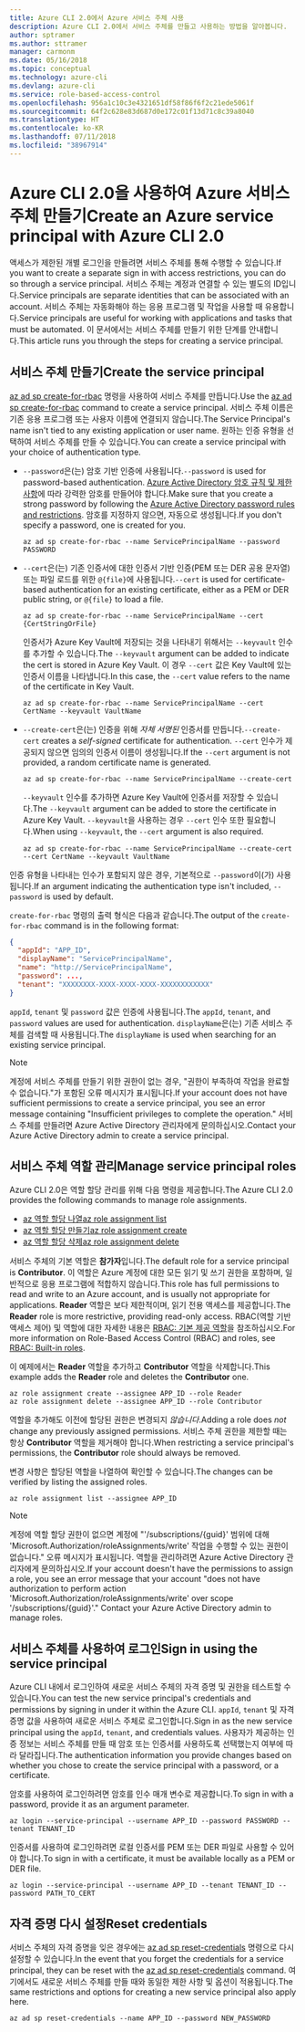 ```yaml
---
title: Azure CLI 2.0에서 Azure 서비스 주체 사용
description: Azure CLI 2.0에서 서비스 주체를 만들고 사용하는 방법을 알아봅니다.
author: sptramer
ms.author: sttramer
manager: carmonm
ms.date: 05/16/2018
ms.topic: conceptual
ms.technology: azure-cli
ms.devlang: azure-cli
ms.service: role-based-access-control
ms.openlocfilehash: 956a1c10c3e4321651df58f86f6f2c21ede5061f
ms.sourcegitcommit: 64f2c628e83d687d0e172c01f13d71c8c39a8040
ms.translationtype: HT
ms.contentlocale: ko-KR
ms.lasthandoff: 07/11/2018
ms.locfileid: "38967914"
---
```

# <a name="create-an-azure-service-principal-with-azure-cli-20"></a><span data-ttu-id="57003-103">Azure CLI 2.0을 사용하여 Azure 서비스 주체 만들기</span><span class="sxs-lookup"><span data-stu-id="57003-103">Create an Azure service principal with Azure CLI 2.0</span></span>

<span data-ttu-id="57003-104">액세스가 제한된 개별 로그인을 만들려면 서비스 주체를 통해 수행할 수 있습니다.</span><span class="sxs-lookup"><span data-stu-id="57003-104">If you want to create a separate sign in with access restrictions, you can do so through a service principal.</span></span> <span data-ttu-id="57003-105">서비스 주체는 계정과 연결할 수 있는 별도의 ID입니다.</span><span class="sxs-lookup"><span data-stu-id="57003-105">Service principals are separate identities that can be associated with an account.</span></span> <span data-ttu-id="57003-106">서비스 주체는 자동화해야 하는 응용 프로그램 및 작업을 사용할 때 유용합니다.</span><span class="sxs-lookup"><span data-stu-id="57003-106">Service principals are useful for working with applications and tasks that must be automated.</span></span> <span data-ttu-id="57003-107">이 문서에서는 서비스 주체를 만들기 위한 단계를 안내합니다.</span><span class="sxs-lookup"><span data-stu-id="57003-107">This article runs you through the steps for creating a service principal.</span></span>

## <a name="create-the-service-principal"></a><span data-ttu-id="57003-108">서비스 주체 만들기</span><span class="sxs-lookup"><span data-stu-id="57003-108">Create the service principal</span></span>

<span data-ttu-id="57003-109">[az ad sp create-for-rbac](/cli/azure/ad/sp#az-ad-sp-create-for-rbac) 명령을 사용하여 서비스 주체를 만듭니다.</span><span class="sxs-lookup"><span data-stu-id="57003-109">Use the [az ad sp create-for-rbac](/cli/azure/ad/sp#az-ad-sp-create-for-rbac) command to create a service principal.</span></span> <span data-ttu-id="57003-110">서비스 주체 이름은 기존 응용 프로그램 또는 사용자 이름에 연결되지 않습니다.</span><span class="sxs-lookup"><span data-stu-id="57003-110">The Service Principal's name isn't tied to any existing application or user name.</span></span> <span data-ttu-id="57003-111">원하는 인증 유형을 선택하여 서비스 주체를 만들 수 있습니다.</span><span class="sxs-lookup"><span data-stu-id="57003-111">You can create a service principal with your choice of authentication type.</span></span>

* <span data-ttu-id="57003-112">`--password`은(는) 암호 기반 인증에 사용됩니다.</span><span class="sxs-lookup"><span data-stu-id="57003-112">`--password` is used for password-based authentication.</span></span> <span data-ttu-id="57003-113">[Azure Active Directory 암호 규칙 및 제한 사항](/azure/active-directory/active-directory-passwords-policy)에 따라 강력한 암호를 만들어야 합니다.</span><span class="sxs-lookup"><span data-stu-id="57003-113">Make sure that you create a strong password by following the [Azure Active Directory password rules and restrictions](/azure/active-directory/active-directory-passwords-policy).</span></span> <span data-ttu-id="57003-114">암호를 지정하지 않으면, 자동으로 생성됩니다.</span><span class="sxs-lookup"><span data-stu-id="57003-114">If you don't specify a password, one is created for you.</span></span>

  ```azurecli-interactive
  az ad sp create-for-rbac --name ServicePrincipalName --password PASSWORD
  ```

* <span data-ttu-id="57003-115">`--cert`은(는) 기존 인증서에 대한 인증서 기반 인증(PEM 또는 DER 공용 문자열) 또는 파일 로드를 위한 `@{file}`에 사용됩니다.</span><span class="sxs-lookup"><span data-stu-id="57003-115">`--cert` is used for certificate-based authentication for an existing certificate, either as a PEM or DER public string, or `@{file}` to load a file.</span></span>

  ```azurecli-interactive
  az ad sp create-for-rbac --name ServicePrincipalName --cert {CertStringOrFile}
  ```

  <span data-ttu-id="57003-116">인증서가 Azure Key Vault에 저장되는 것을 나타내기 위해서는 `--keyvault` 인수를 추가할 수 있습니다.</span><span class="sxs-lookup"><span data-stu-id="57003-116">The `--keyvault` argument can be added to indicate the cert is stored in Azure Key Vault.</span></span> <span data-ttu-id="57003-117">이 경우 `--cert` 값은 Key Vault에 있는 인증서 이름을 나타냅니다.</span><span class="sxs-lookup"><span data-stu-id="57003-117">In this case, the `--cert` value refers to the name of the certificate in Key Vault.</span></span>

  ```azurecli-interactive
  az ad sp create-for-rbac --name ServicePrincipalName --cert CertName --keyvault VaultName
  ```

* <span data-ttu-id="57003-118">`--create-cert`은(는) 인증을 위해 _자체 서명된_ 인증서를 만듭니다.</span><span class="sxs-lookup"><span data-stu-id="57003-118">`--create-cert` creates a _self-signed_ certificate for authentication.</span></span> <span data-ttu-id="57003-119">`--cert` 인수가 제공되지 않으면 임의의 인증서 이름이 생성됩니다.</span><span class="sxs-lookup"><span data-stu-id="57003-119">If the `--cert` argument is not provided, a random certificate name is generated.</span></span>

  ```azurecli-interactive
  az ad sp create-for-rbac --name ServicePrincipalName --create-cert
  ```

  <span data-ttu-id="57003-120">`--keyvault` 인수를 추가하면 Azure Key Vault에 인증서를 저장할 수 있습니다.</span><span class="sxs-lookup"><span data-stu-id="57003-120">The `--keyvault` argument can be added to store the certificate in Azure Key Vault.</span></span> <span data-ttu-id="57003-121">`--keyvault`을 사용하는 경우 `--cert` 인수 또한 필요합니다.</span><span class="sxs-lookup"><span data-stu-id="57003-121">When using `--keyvault`, the `--cert` argument is also required.</span></span>

  ```azurecli-interactive
  az ad sp create-for-rbac --name ServicePrincipalName --create-cert --cert CertName --keyvault VaultName
  ```

<span data-ttu-id="57003-122">인증 유형을 나타내는 인수가 포함되지 않은 경우, 기본적으로 `--password`이(가) 사용됩니다.</span><span class="sxs-lookup"><span data-stu-id="57003-122">If an argument indicating the authentication type isn't included, `--password` is used by default.</span></span>

<span data-ttu-id="57003-123">`create-for-rbac` 명령의 출력 형식은 다음과 같습니다.</span><span class="sxs-lookup"><span data-stu-id="57003-123">The output of the `create-for-rbac` command is in the following format:</span></span>

```json
{
  "appId": "APP_ID",
  "displayName": "ServicePrincipalName",
  "name": "http://ServicePrincipalName",
  "password": ...,
  "tenant": "XXXXXXXX-XXXX-XXXX-XXXX-XXXXXXXXXXXX"
}
```

<span data-ttu-id="57003-124">`appId`, `tenant` 및 `password` 값은 인증에 사용됩니다.</span><span class="sxs-lookup"><span data-stu-id="57003-124">The `appId`, `tenant`, and `password` values are used for authentication.</span></span> <span data-ttu-id="57003-125">`displayName`은(는) 기존 서비스 주체를 검색할 때 사용됩니다.</span><span class="sxs-lookup"><span data-stu-id="57003-125">The `displayName` is used when searching for an existing service principal.</span></span>

> [!NOTE]
> <span data-ttu-id="57003-126">계정에 서비스 주체를 만들기 위한 권한이 없는 경우, "권한이 부족하여 작업을 완료할 수 없습니다."가 포함된 오류 메시지가 표시됩니다.</span><span class="sxs-lookup"><span data-stu-id="57003-126">If your account does not have sufficient permissions to create a service principal, you see an error message containing "Insufficient privileges to complete the operation."</span></span> <span data-ttu-id="57003-127">서비스 주체를 만들려면 Azure Active Directory 관리자에게 문의하십시오.</span><span class="sxs-lookup"><span data-stu-id="57003-127">Contact your Azure Active Directory admin to create a service principal.</span></span>

## <a name="manage-service-principal-roles"></a><span data-ttu-id="57003-128">서비스 주체 역할 관리</span><span class="sxs-lookup"><span data-stu-id="57003-128">Manage service principal roles</span></span>

<span data-ttu-id="57003-129">Azure CLI 2.0은 역할 할당 관리를 위해 다음 명령을 제공합니다.</span><span class="sxs-lookup"><span data-stu-id="57003-129">The Azure CLI 2.0 provides the following commands to manage role assignments.</span></span>

* [<span data-ttu-id="57003-130">az 역할 할당 나열</span><span class="sxs-lookup"><span data-stu-id="57003-130">az role assignment list</span></span>](/cli/azure/role/assignment#az-role-assignment-list)
* [<span data-ttu-id="57003-131">az 역할 할당 만들기</span><span class="sxs-lookup"><span data-stu-id="57003-131">az role assignment create</span></span>](/cli/azure/role/assignment#az-role-assignment-create)
* [<span data-ttu-id="57003-132">az 역할 할당 삭제</span><span class="sxs-lookup"><span data-stu-id="57003-132">az role assignment delete</span></span>](/cli/azure/role/assignment#az-role-assignment-delete)

<span data-ttu-id="57003-133">서비스 주체의 기본 역할은 **참가자**입니다.</span><span class="sxs-lookup"><span data-stu-id="57003-133">The default role for a service principal is **Contributor**.</span></span> <span data-ttu-id="57003-134">이 역할은 Azure 계정에 대한 모든 읽기 및 쓰기 권한을 포함하며, 일반적으로 응용 프로그램에 적합하지 않습니다.</span><span class="sxs-lookup"><span data-stu-id="57003-134">This role has full permissions to read and write to an Azure account, and is usually not appropriate for applications.</span></span> <span data-ttu-id="57003-135">**Reader** 역할은 보다 제한적이며, 읽기 전용 액세스를 제공합니다.</span><span class="sxs-lookup"><span data-stu-id="57003-135">The **Reader** role is more restrictive, providing read-only access.</span></span>  <span data-ttu-id="57003-136">RBAC(역할 기반 액세스 제어) 및 역할에 대한 자세한 내용은 [RBAC: 기본 제공 역할](/azure/active-directory/role-based-access-built-in-roles)을 참조하십시오.</span><span class="sxs-lookup"><span data-stu-id="57003-136">For more information on Role-Based Access Control (RBAC) and roles, see [RBAC: Built-in roles](/azure/active-directory/role-based-access-built-in-roles).</span></span>

<span data-ttu-id="57003-137">이 예제에서는 **Reader** 역할을 추가하고 **Contributor** 역할을 삭제합니다.</span><span class="sxs-lookup"><span data-stu-id="57003-137">This example adds the **Reader** role and deletes the **Contributor** one.</span></span>

```azurecli-interactive
az role assignment create --assignee APP_ID --role Reader
az role assignment delete --assignee APP_ID --role Contributor
```

<span data-ttu-id="57003-138">역할을 추가해도 이전에 할당된 권한은 변경되지 _않습니다_.</span><span class="sxs-lookup"><span data-stu-id="57003-138">Adding a role does _not_ change any previously assigned permissions.</span></span> <span data-ttu-id="57003-139">서비스 주체 권한을 제한할 때는 항상 __Contributor__ 역할을 제거해야 합니다.</span><span class="sxs-lookup"><span data-stu-id="57003-139">When restricting a service principal's permissions, the __Contributor__ role should always be removed.</span></span>

<span data-ttu-id="57003-140">변경 사항은 할당된 역할을 나열하여 확인할 수 있습니다.</span><span class="sxs-lookup"><span data-stu-id="57003-140">The changes can be verified by listing the assigned roles.</span></span>

```azurecli-interactive
az role assignment list --assignee APP_ID
```

> [!NOTE]
> <span data-ttu-id="57003-141">계정에 역할 할당 권한이 없으면 계정에 "'/subscriptions/{guid}' 범위에 대해 'Microsoft.Authorization/roleAssignments/write' 작업을 수행할 수 있는 권한이 없습니다." 오류 메시지가 표시됩니다. 역할을 관리하려면 Azure Active Directory 관리자에게 문의하십시오.</span><span class="sxs-lookup"><span data-stu-id="57003-141">If your account doesn't have the permissions to assign a role, you see an error message that your account "does not have authorization to perform action 'Microsoft.Authorization/roleAssignments/write' over scope '/subscriptions/{guid}'." Contact your Azure Active Directory admin to manage roles.</span></span>

## <a name="sign-in-using-the-service-principal"></a><span data-ttu-id="57003-142">서비스 주체를 사용하여 로그인</span><span class="sxs-lookup"><span data-stu-id="57003-142">Sign in using the service principal</span></span>

<span data-ttu-id="57003-143">Azure CLI 내에서 로그인하여 새로운 서비스 주체의 자격 증명 및 권한을 테스트할 수 있습니다.</span><span class="sxs-lookup"><span data-stu-id="57003-143">You can test the new service principal's credentials and permissions by signing in under it within the Azure CLI.</span></span> <span data-ttu-id="57003-144">`appId`, `tenant` 및 자격 증명 값을 사용하여 새로운 서비스 주체로 로그인합니다.</span><span class="sxs-lookup"><span data-stu-id="57003-144">Sign in as the new service principal using the `appId`, `tenant`, and credentials values.</span></span> <span data-ttu-id="57003-145">사용자가 제공하는 인증 정보는 서비스 주체를 만들 때 암호 또는 인증서를 사용하도록 선택했는지 여부에 따라 달라집니다.</span><span class="sxs-lookup"><span data-stu-id="57003-145">The authentication information you provide changes based on whether you chose to create the service principal with a password, or a certificate.</span></span>

<span data-ttu-id="57003-146">암호를 사용하여 로그인하려면 암호를 인수 매개 변수로 제공합니다.</span><span class="sxs-lookup"><span data-stu-id="57003-146">To sign in with a password, provide it as an argument parameter.</span></span>

```azurecli-interactive
az login --service-principal --username APP_ID --password PASSWORD --tenant TENANT_ID
```

<span data-ttu-id="57003-147">인증서를 사용하여 로그인하려면 로컬 인증서를 PEM 또는 DER 파일로 사용할 수 있어야 합니다.</span><span class="sxs-lookup"><span data-stu-id="57003-147">To sign in with a certificate, it must be available locally as a PEM or DER file.</span></span>

```azurecli-interactive
az login --service-principal --username APP_ID --tenant TENANT_ID --password PATH_TO_CERT
```

## <a name="reset-credentials"></a><span data-ttu-id="57003-148">자격 증명 다시 설정</span><span class="sxs-lookup"><span data-stu-id="57003-148">Reset credentials</span></span>

<span data-ttu-id="57003-149">서비스 주체의 자격 증명을 잊은 경우에는 [az ad sp reset-credentials](https://docs.microsoft.com/en-us/cli/azure/ad/sp#az-ad-sp-reset-credentials) 명령으로 다시 설정할 수 있습니다.</span><span class="sxs-lookup"><span data-stu-id="57003-149">In the event that you forget the credentials for a service principal, they can be reset with the [az ad sp reset-credentials](https://docs.microsoft.com/en-us/cli/azure/ad/sp#az-ad-sp-reset-credentials) command.</span></span> <span data-ttu-id="57003-150">여기에서도 새로운 서비스 주체를 만들 때와 동일한 제한 사항 및 옵션이 적용됩니다.</span><span class="sxs-lookup"><span data-stu-id="57003-150">The same restrictions and options for creating a new service principal also apply here.</span></span>

```azurecli-interactive
az ad sp reset-credentials --name APP_ID --password NEW_PASSWORD
```
